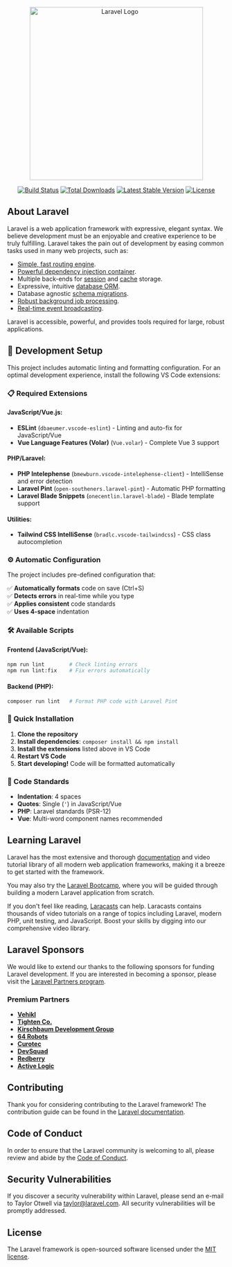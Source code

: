 <p align="center"><a href="https://laravel.com" target="_blank"><img src="https://raw.githubusercontent.com/laravel/art/master/logo-lockup/5%20SVG/2%20CMYK/1%20Full%20Color/laravel-logolockup-cmyk-red.svg" width="400" alt="Laravel Logo"></a></p>

<p align="center">
<a href="https://github.com/laravel/framework/actions"><img src="https://github.com/laravel/framework/workflows/tests/badge.svg" alt="Build Status"></a>
<a href="https://packagist.org/packages/laravel/framework"><img src="https://img.shields.io/packagist/dt/laravel/framework" alt="Total Downloads"></a>
<a href="https://packagist.org/packages/laravel/framework"><img src="https://img.shields.io/packagist/v/laravel/framework" alt="Latest Stable Version"></a>
<a href="https://packagist.org/packages/laravel/framework"><img src="https://img.shields.io/packagist/l/laravel/framework" alt="License"></a>
</p>

## About Laravel

Laravel is a web application framework with expressive, elegant syntax. We believe development must be an enjoyable and creative experience to be truly fulfilling. Laravel takes the pain out of development by easing common tasks used in many web projects, such as:

-   [Simple, fast routing engine](https://laravel.com/docs/routing).
-   [Powerful dependency injection container](https://laravel.com/docs/container).
-   Multiple back-ends for [session](https://laravel.com/docs/session) and [cache](https://laravel.com/docs/cache) storage.
-   Expressive, intuitive [database ORM](https://laravel.com/docs/eloquent).
-   Database agnostic [schema migrations](https://laravel.com/docs/migrations).
-   [Robust background job processing](https://laravel.com/docs/queues).
-   [Real-time event broadcasting](https://laravel.com/docs/broadcasting).

Laravel is accessible, powerful, and provides tools required for large, robust applications.

## 🚀 Development Setup

This project includes automatic linting and formatting configuration. For an optimal development experience, install the following VS Code extensions:

### 📋 Required Extensions

#### JavaScript/Vue.js:

-   **ESLint** (`dbaeumer.vscode-eslint`) - Linting and auto-fix for JavaScript/Vue
-   **Vue Language Features (Volar)** (`Vue.volar`) - Complete Vue 3 support

#### PHP/Laravel:

-   **PHP Intelephense** (`bmewburn.vscode-intelephense-client`) - IntelliSense and error detection
-   **Laravel Pint** (`open-southeners.laravel-pint`) - Automatic PHP formatting
-   **Laravel Blade Snippets** (`onecentlin.laravel-blade`) - Blade template support

#### Utilities:

-   **Tailwind CSS IntelliSense** (`bradlc.vscode-tailwindcss`) - CSS class autocompletion

### ⚙️ Automatic Configuration

The project includes pre-defined configuration that:

✅ **Automatically formats** code on save (Ctrl+S)  
✅ **Detects errors** in real-time while you type  
✅ **Applies consistent** code standards  
✅ **Uses 4-space** indentation

### 🛠️ Available Scripts

#### Frontend (JavaScript/Vue):

```bash
npm run lint        # Check linting errors
npm run lint:fix    # Fix errors automatically
```

#### Backend (PHP):

```bash
composer run lint   # Format PHP code with Laravel Pint
```

### 🔧 Quick Installation

1. **Clone the repository**
2. **Install dependencies**: `composer install && npm install`
3. **Install the extensions** listed above in VS Code
4. **Restart VS Code**
5. **Start developing!** Code will be formatted automatically

### 📏 Code Standards

-   **Indentation**: 4 spaces
-   **Quotes**: Single (`'`) in JavaScript/Vue
-   **PHP**: Laravel standards (PSR-12)
-   **Vue**: Multi-word component names recommended

## Learning Laravel

Laravel has the most extensive and thorough [documentation](https://laravel.com/docs) and video tutorial library of all modern web application frameworks, making it a breeze to get started with the framework.

You may also try the [Laravel Bootcamp](https://bootcamp.laravel.com), where you will be guided through building a modern Laravel application from scratch.

If you don't feel like reading, [Laracasts](https://laracasts.com) can help. Laracasts contains thousands of video tutorials on a range of topics including Laravel, modern PHP, unit testing, and JavaScript. Boost your skills by digging into our comprehensive video library.

## Laravel Sponsors

We would like to extend our thanks to the following sponsors for funding Laravel development. If you are interested in becoming a sponsor, please visit the [Laravel Partners program](https://partners.laravel.com).

### Premium Partners

-   **[Vehikl](https://vehikl.com)**
-   **[Tighten Co.](https://tighten.co)**
-   **[Kirschbaum Development Group](https://kirschbaumdevelopment.com)**
-   **[64 Robots](https://64robots.com)**
-   **[Curotec](https://www.curotec.com/services/technologies/laravel)**
-   **[DevSquad](https://devsquad.com/hire-laravel-developers)**
-   **[Redberry](https://redberry.international/laravel-development)**
-   **[Active Logic](https://activelogic.com)**

## Contributing

Thank you for considering contributing to the Laravel framework! The contribution guide can be found in the [Laravel documentation](https://laravel.com/docs/contributions).

## Code of Conduct

In order to ensure that the Laravel community is welcoming to all, please review and abide by the [Code of Conduct](https://laravel.com/docs/contributions#code-of-conduct).

## Security Vulnerabilities

If you discover a security vulnerability within Laravel, please send an e-mail to Taylor Otwell via [taylor@laravel.com](mailto:taylor@laravel.com). All security vulnerabilities will be promptly addressed.

## License

The Laravel framework is open-sourced software licensed under the [MIT license](https://opensource.org/licenses/MIT).
